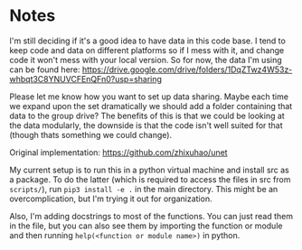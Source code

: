 # Notes
I'm still deciding if it's a good idea to have data in this code base. I tend to keep code and data on different platforms so if I mess with it, and change code it won't mess with your local version. So for now, the data I'm using can be found here: https://drive.google.com/drive/folders/1DqZTwz4W53z-whbqt3C8YNUVCFEnQFn0?usp=sharing

Please let me know how you want to set up data sharing. Maybe each time we expand upon the set dramatically we should add a folder containing that data to the group drive? The benefits of this is that we could be looking at the data modularly, the downside is that the code isn't well suited for that (though thats something we could change).

Original implementation: https://github.com/zhixuhao/unet

My current setup is to run this in a python virtual machine and install src as a package. To do the latter (which is required to access the files in src from `scripts/`), run `pip3 install -e .` in the main directory. This might be an overcomplication, but I'm trying it out for organization.

Also, I'm adding docstrings to most of the functions. You can just read them in the file, but you can also see them by importing the function or module and then running `help(<function or module name>)` in python.
